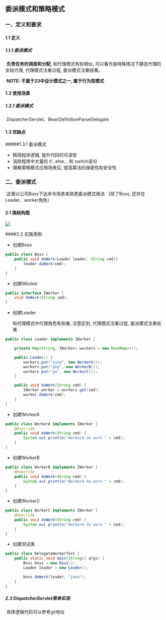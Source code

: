 ## 委派模式和策略模式

### 一、定义和要求

#### 1.1 定义

##### 1.1.1 委派模式

​	**负责任务的调度和分配**, 和代理模式有些相似, 可以看作是特殊情况下静态代理的全权代理, 代理模式注重过程, 委派模式注重结果。

​	**NOTE: 不属于23中设计模式之一, 属于行为型模式**

#### 1.2 使用场景

##### 1.2.1 委派模式

​	DispatcherServlet、BeanDefinitionParseDelegate

#### 1.3 优缺点

#####1.3.1 委派模式

- 精简程序逻辑, 提升代码的可读性
- 消除程序中大量的 if...else... 和 switch语句
- 理解策略模式应用场景后, 提高算法的保密性和安全性



### 二、委派模式

​	这里以公司Boss下达命令场景来熟悉委派模式用法 （除了Boss, 还存在Leader、worker角色）

#### 2.1 类结构图

![](/Users/shedunze/workspace/sourceWorkspace/tech-spring/delegate-strategy-design-pattern/Boss.png)

####2.2 实践用例

- 创建Boss

```java
public class Boss {
    public void doWork(Leader leader, String cmd){
        leader.doWork(cmd);
    }
}
```

- 创建IWorker

```java
public interface IWorker {
    void doWork(String cmd);
}
```

- 创建Leader

  和代理模式中代理角色有些像, 注意区别, 代理模式注重过程, 委派模式注重结果

```java
public class Leader implements IWorker {

    private Map<String, IWorker> workers = new HashMap<>();

    public Leader() {
        workers.put("java", new WorkerA());
        workers.put("php", new WorkerB());
        workers.put("go", new WorkerC());
    }

    public void doWork(String cmd) {
        IWorker worker = workers.get(cmd);
        worker.doWork(cmd);
    }
}
```

- 创建WorkerA 

```java
public class WorkerA implements IWorker {
    @Override
    public void doWork(String cmd) {
        System.out.println("WorkerA do work " + cmd);
    }
}
```

- 创建WorkerB

```java
public class WorkerB implements IWorker {
    @Override
    public void doWork(String cmd) {
        System.out.println("WorkerA do work " + cmd);
    }
}
```

- 创建WorkerC

```java
public class WorkerC implements IWorker {
    @Override
    public void doWork(String cmd) {
        System.out.println("WorkerA do work " + cmd);
    }
}
```

- 创建测试类

```java
public class DelegateWorkerTest {
    public static void main(String[] args) {
        Boss boss = new Boss();
        Leader leader = new Leader();

        boss.doWork(leader, "java");
    }
}
```

##### 2.3 DispatcherServlet简单实现

​	具体逻辑代码可以参考git地址